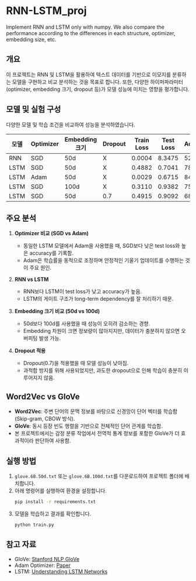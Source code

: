 # RNN-LSTM_proj
Implement RNN and LSTM only with numpy. We also compare the performance according to the differences in each structure, optimizer, embedding size, etc.

## 개요
이 프로젝트는 RNN 및 LSTM을 활용하여 텍스트 데이터를 기반으로 이모지를 분류하는 모델을 구현하고 비교 분석하는 것을 목표로 합니다. 또한, 다양한 하이퍼파라미터(optimizer, embedding 크기, dropout 등)가 모델 성능에 미치는 영향을 평가합니다.

## 모델 및 실험 구성
다양한 모델 및 학습 조건을 비교하여 성능을 분석하였습니다.

| 모델 | Optimizer | Embedding 크기 | Dropout | Train Loss | Test Loss | Accuracy |
|------|----------|--------------|---------|------------|-----------|----------|
| RNN | SGD | 50d | X | 0.0004 | 8.3475 | 52% |
| LSTM | SGD | 50d | X | 0.4882 | 0.7041 | 78.12% |
| LSTM | Adam | 50d | X | 0.0029 | 0.6715 | 84.38% |
| LSTM | SGD | 100d | X | 0.3110 | 0.9382 | 75% |
| LSTM | SGD | 50d | 0.7 | 0.4915 | 0.9092 | 68.75% |

## 주요 분석
1. **Optimizer 비교 (SGD vs Adam)**
   - 동일한 LSTM 모델에서 Adam을 사용했을 때, SGD보다 낮은 test loss와 높은 accuracy를 기록함.
   - Adam은 학습률을 동적으로 조정하며 안정적인 기울기 업데이트를 수행하는 것이 주요 원인.

2. **RNN vs LSTM**
   - RNN보다 LSTM이 test loss가 낮고 accuracy가 높음.
   - LSTM의 게이트 구조가 long-term dependency를 잘 처리하기 때문.

3. **Embedding 크기 비교 (50d vs 100d)**
   - 50d보다 100d를 사용했을 때 성능이 오히려 감소하는 경향.
   - Embedding 차원이 크면 정보량이 많아지지만, 데이터가 충분하지 않으면 오버피팅 발생 가능.

4. **Dropout 적용**
   - Dropout(0.7)을 적용했을 때 모델 성능이 낮아짐.
   - 과적합 방지를 위해 사용되었지만, 과도한 dropout으로 인해 학습이 충분히 이루어지지 않음.

## Word2Vec vs GloVe
- **Word2Vec**: 주변 단어의 문맥 정보를 바탕으로 신경망이 단어 벡터를 학습함 (Skip-gram, CBOW 방식).
- **GloVe**: 동시 등장 빈도 행렬을 기반으로 전체적인 단어 관계를 학습함.
- 본 프로젝트에서는 감정 분류 작업에서 전역적 통계 정보를 포함한 GloVe가 더 효과적이라 판단하여 사용함.

## 실행 방법
1. `glove.6B.50d.txt` 또는 `glove.6B.100d.txt`를 다운로드하여 프로젝트 폴더에 배치합니다.
2. 아래 명령어를 실행하여 환경을 설정합니다.
   ```sh
   pip install -r requirements.txt
   ```
3. 모델을 학습하고 결과를 확인합니다.
   ```sh
   python train.py
   ```

## 참고 자료
- GloVe: [Stanford NLP GloVe](https://nlp.stanford.edu/projects/glove/)
- Adam Optimizer: [Paper](https://arxiv.org/abs/1412.6980)
- LSTM: [Understanding LSTM Networks](https://colah.github.io/posts/2015-08-Understanding-LSTMs/)
